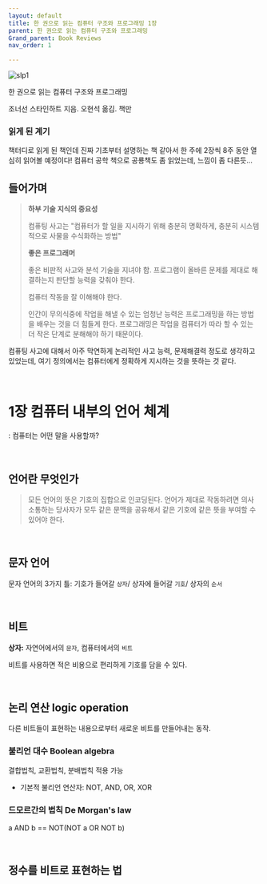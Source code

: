 ```yaml
---
layout: default
title: 한 권으로 읽는 컴퓨터 구조와 프로그래밍 1장
parent: 한 권으로 읽는 컴퓨터 구조와 프로그래밍
Grand_parent: Book Reviews
nav_order: 1

---
```






![slp1]()

한 권으로 읽는 컴퓨터 구조와 프로그래밍

조너선 스타인하트 지음. 오현석 옮김. 책만



### 읽게 된 계기

책터디로 읽게 된 책인데 진짜 기초부터 설명하는 책 같아서 한 주에 2장씩 8주 동안 열심히 읽어볼 예정이다! 컴퓨터 공학 책으로 공룡책도 좀 읽었는데, 느낌이 좀 다른듯...



## 들어가며

> **하부 기술 지식의 중요성**
>
> 컴퓨팅 사고는 "컴퓨터가 할 일을 지시하기 위해 충분히 명확하게, 충분히 시스템적으로 사물을 수식화하는 방법"
>
> **좋은 프로그래머**
>
> 좋은 비판적 사고와 분석 기술을 지녀야 함. 프로그램이 올바른 문제를 제대로 해결하는지 판단할 능력을 갖춰야 한다.
>
> 컴퓨터 작동을 잘 이해해야 한다.
>
> 인간이 무의식중에 작업을 해낼 수 있는 엄청난 능력은 프로그래밍을 하는 방법을 배우는 것을 더 힘들게 한다. 프로그래밍은 작업을 컴퓨터가 따라 할 수 있는 더 작은 단계로 분해해야 하기 때문이다.



컴퓨팅 사고에 대해서 아주 막연하게 논리적인 사고 능력, 문제해결력 정도로 생각하고 있었는데, 여기 정의에서는 컴퓨터에게 정확하게 지시하는 것을 뜻하는 것 같다.

<br>

# 1장 컴퓨터 내부의 언어 체계

: 컴퓨터는 어떤 말을 사용할까?

<br>

## 언어란 무엇인가

> 모든 언어의 뜻은 기호의 집합으로 인코딩된다. 언어가 제대로 작동하려면 의사소통하는 당사자가 모두 같은 문맥을 공유해서 같은 기호에 같은 뜻을 부여할 수 있어야 한다.

<br>

## 문자 언어

문자 언어의 3가지 틀: 기호가 들어갈 `상자`/ 상자에 들어갈 `기호`/ 상자의 `순서`

<br>

## 비트

**상자:** 자연어에서의 `문자`, 컴퓨터에서의 `비트`

비트를 사용하면 적은 비용으로 편리하게 기호를 담을 수 있다.

<br>

## 논리 연산 logic operation

다른 비트들이 표현하는 내용으로부터 새로운 비트를 만들어내는 동작.

### 불리언 대수 Boolean algebra

결합법칙, 교환법칙, 분배법칙 적용 가능

* 기본적 불리언 연산자: NOT, AND, OR, XOR

### 드모르간의 법칙 De Morgan's law

a AND b == NOT(NOT a OR NOT b)

<br>



## 정수를 비트로 표현하는 법









